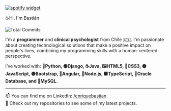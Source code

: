 [![spotify widget](https://spootify-zeta.vercel.app/api/Spootify?playlistId=5rq30czPDTs8MmZRdYvqoj&userName=BT+Er&style=bar&color=000000)](https://github.com/Bastideveloper1/Bastideveloper1)

☕Hi, I'm Bastián 

![Total Commits](https://img.shields.io/badge/Total_Commits-1234-blue)

I'm a **programmer** and **clinical psychologist** from Chile 🇨🇱. I'm passionate about creating technological solutions that make a positive impact on people's lives, combining my programming skills with a human-centered perspective.

I’ve worked with: **🐍Python, 🟢Django, ☕Java, 🖼️HTML5, 🎨CSS3, 🟡JavaScript, 🟣Bootstrap, 🔴Angular, 🌱Node.js, 🟦TypeScript, 💾Oracle Database, and 🐬MySQL**.

---

📫 You can find me on LinkedIn: [/enriquebastian](https://www.linkedin.com/in/enriquebastian)  
🎯 Check out my repositories to see some of my latest projects.


